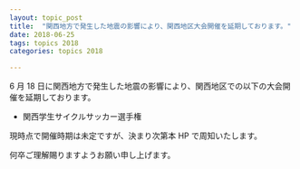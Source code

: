 ```yaml
---
layout: topic_post
title:  "関西地方で発生した地震の影響により、関西地区大会開催を延期しております。"
date: 2018-06-25
tags: topics 2018
categories: topics 2018

---
```


6 月 18 日に関西地方で発生した地震の影響により、関西地区での以下の大会開催を延期しております。

- 関西学生サイクルサッカー選手権

現時点で開催時期は未定ですが、決まり次第本 HP で周知いたします。

何卒ご理解賜りますようお願い申し上げます。
